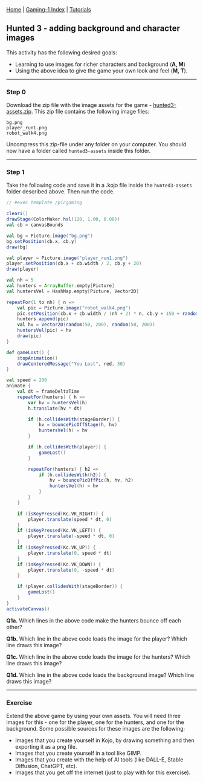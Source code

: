 <div class="nav">
  <a href="../../index.html">Home</a> | <a href="index.html">Gaming-1 Index</a> | <a href="../../tutorials-index.html">Tutorials</a>
</div>

## Hunted 3 - adding background and character images

This activity has the following desired goals:
* Learning to use images for richer characters and background (**A, M**)
* Using the above idea to give the game your own look and feel (**M, T**).

---

### Step 0

Download the zip file with the image assets for the game - [hunted3-assets.zip](hunted3-assets.zip). This zip file contains the following image files:
```
bg.png
player_run1.png
robot_walk4.png
```

Uncompress this zip-file under any folder on your computer. You should now have a folder called `hunted3-assets` inside this folder.

---

### Step 1
Take the following code and save it in a .kojo file inside the `hunted3-assets` folder described above. Then run the code.

```scala
// #exec template /picgaming

cleari()
drawStage(ColorMaker.hsl(120, 1.00, 0.08))
val cb = canvasBounds

val bg = Picture.image("bg.png")
bg.setPosition(cb.x, cb.y)
draw(bg)

val player = Picture.image("player_run1.png")
player.setPosition(cb.x + cb.width / 2, cb.y + 20)
draw(player)

val nh = 5
val hunters = ArrayBuffer.empty[Picture]
val huntersVel = HashMap.empty[Picture, Vector2D]

repeatFor(1 to nh) { n =>
    val pic = Picture.image("robot_walk4.png")
    pic.setPosition(cb.x + cb.width / (nh + 2) * n, cb.y + 150 + randomDouble(0, cb.height - 300))
    hunters.append(pic)
    val hv = Vector2D(random(50, 200), random(50, 200))
    huntersVel(pic) = hv
    draw(pic)
}

def gameLost() {
    stopAnimation()
    drawCenteredMessage("You Lost", red, 30)
}

val speed = 200
animate {
    val dt = frameDeltaTime
    repeatFor(hunters) { h =>
        var hv = huntersVel(h)
        h.translate(hv * dt)

        if (h.collidesWith(stageBorder)) {
            hv = bouncePicOffStage(h, hv)
            huntersVel(h) = hv
        }

        if (h.collidesWith(player)) {
            gameLost()
        }

        repeatFor(hunters) { h2 =>
            if (h.collidesWith(h2)) {
                hv = bouncePicOffPic(h, hv, h2)
                huntersVel(h) = hv
            }
        }
    }

    if (isKeyPressed(Kc.VK_RIGHT)) {
        player.translate(speed * dt, 0)
    }
    if (isKeyPressed(Kc.VK_LEFT)) {
        player.translate(-speed * dt, 0)
    }
    if (isKeyPressed(Kc.VK_UP)) {
        player.translate(0, speed * dt)
    }
    if (isKeyPressed(Kc.VK_DOWN)) {
        player.translate(0, -speed * dt)
    }

    if (player.collidesWith(stageBorder)) {
        gameLost()
    }
}
activateCanvas()
```

**Q1a.** Which lines in the above code make the hunters bounce off each other?

**Q1b.** Which line in the above code loads the image for the player? Which line draws this image?

**Q1c.** Which line in the above code loads the image for the hunters? Which line draws this image?

**Q1d.** Which line in the above code loads the background image? Which line draws this image?


---

### Exercise

Extend the above game by using your own assets. You will need three images for this - one for the player, one for the hunters, and one for the background. Some possible sources for these images are the following:
- Images that you create yourself in Kojo, by drawing something and then exporting it as a png file.
- Images that you create yourself in a tool like GIMP.
- Images that you create with the help of AI tools (like DALL-E, Stable Diffusion, ChatGPT, etc).
- Images that you get off the internet (just to play with for this exercise).

